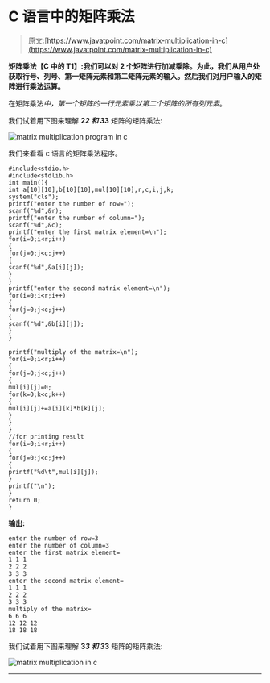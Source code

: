 # C 语言中的矩阵乘法

> 原文:[https://www.javatpoint.com/matrix-multiplication-in-c](https://www.javatpoint.com/matrix-multiplication-in-c)

**矩阵乘法【C 中的 T1】:我们可以对 2 个矩阵进行加减乘除。为此，我们从用户处获取行号、列号、第一矩阵元素和第二矩阵元素的输入。然后我们对用户输入的矩阵进行乘法运算。**

在矩阵乘法*中，第一个矩阵的一行元素乘以第二个矩阵的所有列元素*。

我们试着用下图来理解 **2*2 和 3*3** 矩阵的矩阵乘法:

![matrix multiplication program in c](../Images/6e7d7e06abcc948d49e4bc74e9a87519.png)

我们来看看 c 语言的矩阵乘法程序。

```
#include<stdio.h>  
#include<stdlib.h>
int main(){
int a[10][10],b[10][10],mul[10][10],r,c,i,j,k;  
system("cls");
printf("enter the number of row=");  
scanf("%d",&r);  
printf("enter the number of column=");  
scanf("%d",&c);  
printf("enter the first matrix element=\n");  
for(i=0;i<r;i++)  
{  
for(j=0;j<c;j++)  
{  
scanf("%d",&a[i][j]);  
}  
}  
printf("enter the second matrix element=\n");  
for(i=0;i<r;i++)  
{  
for(j=0;j<c;j++)  
{  
scanf("%d",&b[i][j]);  
}  
}  

printf("multiply of the matrix=\n");  
for(i=0;i<r;i++)  
{  
for(j=0;j<c;j++)  
{  
mul[i][j]=0;  
for(k=0;k<c;k++)  
{  
mul[i][j]+=a[i][k]*b[k][j];  
}  
}  
}  
//for printing result  
for(i=0;i<r;i++)  
{  
for(j=0;j<c;j++)  
{  
printf("%d\t",mul[i][j]);  
}  
printf("\n");  
}  
return 0;
}

```

**输出:**

```
enter the number of row=3
enter the number of column=3
enter the first matrix element=
1 1 1
2 2 2
3 3 3
enter the second matrix element=
1 1 1
2 2 2
3 3 3
multiply of the matrix=
6 6 6
12 12 12
18 18 18

```

我们试着用下图来理解 **3*3 和 3*3** 矩阵的矩阵乘法:

![matrix multiplication in c](../Images/118ae1039121ad2734f1f4d1fae5e77d.png)

* * *